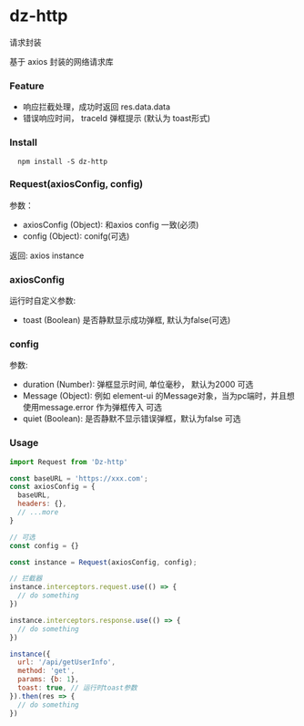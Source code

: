 # dz-http
请求封装

基于 axios 封装的网络请求库

### Feature

- 响应拦截处理，成功时返回 res.data.data
- 错误响应时间， traceId 弹框提示 (默认为 toast形式)

### Install

```
  npm install -S dz-http 
```

### Request(axiosConfig, config)

参数：

- axiosConfig (Object): 和axios config 一致(必须)
- config (Object): conifg(可选)

返回:
axios instance

### axiosConfig

运行时自定义参数:

- toast (Boolean) 是否静默显示成功弹框, 默认为false(可选)

### config

参数:

- duration (Number): 弹框显示时间, 单位毫秒， 默认为2000 可选
- Message (Object): 例如 element-ui 的Message对象，当为pc端时，并且想使用message.error 作为弹框传入 可选
- quiet (Boolean): 是否静默不显示错误弹框，默认为false 可选


### Usage

```javascript
import Request from 'Dz-http'

const baseURL = 'https://xxx.com';
const axiosConfig = {
  baseURL,
  headers: {},
  // ...more
}

// 可选
const config = {}

const instance = Request(axiosConfig, config);

// 拦截器
instance.interceptors.request.use(() => {
  // do something
})

instance.interceptors.response.use(() => {
  // do something
})

instance({
  url: '/api/getUserInfo',
  method: 'get',
  params: {b: 1},
  toast: true, // 运行时toast参数
}).then(res => {
  // do something
})

```
